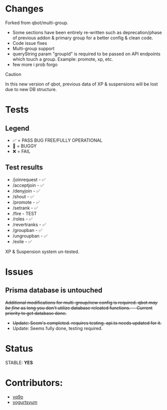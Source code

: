 # Changes
Forked from qbot/multi-group.

* Some sections have been entirely re-written such as deprecation/phase of previous addon & primary group for a better config & clean code.
* Code issue fixes
* Multi-group support
* queryString param "groupId" is required to be passed on API endpoints which touch a group. Example: promote, xp, etc.
* few more i prob forgo

> [!CAUTION]
> In this new version of qbot, previous data of XP & suspensions will be lost due to new DB structure.

# Tests
## Legend
* ✅ = PASS BUG FREE/FULLY OPERATIONAL
* 🐛 = BUGGY
* ❌ = FAIL

## Test results
* /joinrequest - ✅
* /acceptjoin - ✅
* /denyjoin - ✅
* /shout - ✅
* /promote - ✅
* /setrank - ✅
* /fire - TEST
* /roles - ✅
* /revertranks - ✅
* /groupban - ✅
* /ungroupban - ✅
* /exile - ✅

XP & Suspension system un-tested.

# Issues
## Prisma database is untouched
~~Additional modifications for multi-group/new config is required. qbot *may be fine* as long you don't utilize database releated functions. -- Current priority to get database done.~~
* ~~Update: Seem's completed. requires testing. api.ts needs updated for it.~~
* Update: Seems fully done, testing required.

# Status
STABLE: **YES**

# Contributors:
* [vq9o](https://github.com/vq9o)
* [yogurtsyum](https://github.com/yogurtsyum) 